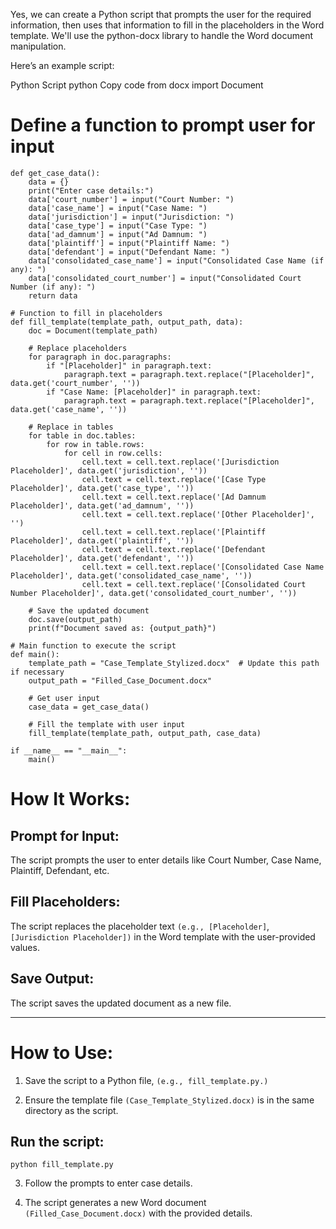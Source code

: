 Yes, we can create a Python script that prompts the user for the required information, then uses that information to fill in the placeholders in the Word template. We'll use the python-docx library to handle the Word document manipulation.

Here’s an example script:

Python Script
python
Copy code
from docx import Document

# Define a function to prompt user for input
```
def get_case_data():
    data = {}
    print("Enter case details:")
    data['court_number'] = input("Court Number: ")
    data['case_name'] = input("Case Name: ")
    data['jurisdiction'] = input("Jurisdiction: ")
    data['case_type'] = input("Case Type: ")
    data['ad_damnum'] = input("Ad Damnum: ")
    data['plaintiff'] = input("Plaintiff Name: ")
    data['defendant'] = input("Defendant Name: ")
    data['consolidated_case_name'] = input("Consolidated Case Name (if any): ")
    data['consolidated_court_number'] = input("Consolidated Court Number (if any): ")
    return data

# Function to fill in placeholders
def fill_template(template_path, output_path, data):
    doc = Document(template_path)
    
    # Replace placeholders
    for paragraph in doc.paragraphs:
        if "[Placeholder]" in paragraph.text:
            paragraph.text = paragraph.text.replace("[Placeholder]", data.get('court_number', ''))
        if "Case Name: [Placeholder]" in paragraph.text:
            paragraph.text = paragraph.text.replace("[Placeholder]", data.get('case_name', ''))
    
    # Replace in tables
    for table in doc.tables:
        for row in table.rows:
            for cell in row.cells:
                cell.text = cell.text.replace('[Jurisdiction Placeholder]', data.get('jurisdiction', ''))
                cell.text = cell.text.replace('[Case Type Placeholder]', data.get('case_type', ''))
                cell.text = cell.text.replace('[Ad Damnum Placeholder]', data.get('ad_damnum', ''))
                cell.text = cell.text.replace('[Other Placeholder]', '')
                cell.text = cell.text.replace('[Plaintiff Placeholder]', data.get('plaintiff', ''))
                cell.text = cell.text.replace('[Defendant Placeholder]', data.get('defendant', ''))
                cell.text = cell.text.replace('[Consolidated Case Name Placeholder]', data.get('consolidated_case_name', ''))
                cell.text = cell.text.replace('[Consolidated Court Number Placeholder]', data.get('consolidated_court_number', ''))
    
    # Save the updated document
    doc.save(output_path)
    print(f"Document saved as: {output_path}")

# Main function to execute the script
def main():
    template_path = "Case_Template_Stylized.docx"  # Update this path if necessary
    output_path = "Filled_Case_Document.docx"
    
    # Get user input
    case_data = get_case_data()
    
    # Fill the template with user input
    fill_template(template_path, output_path, case_data)

if __name__ == "__main__":
    main()

```
# How It Works:

## Prompt for Input:

The script prompts the user to enter details like Court Number, Case Name, Plaintiff, Defendant, etc.

## Fill Placeholders:

The script replaces the placeholder text ```(e.g., [Placeholder]```, ```[Jurisdiction Placeholder])``` in the Word template with the user-provided values.

## Save Output:

The script saves the updated document as a new file.

---

# How to Use:

1. Save the script to a Python file, ```(e.g., fill_template.py.)```

2. Ensure the template file ```(Case_Template_Stylized.docx)``` is in the same directory as the script.

## Run the script:

```python fill_template.py```

3. Follow the prompts to enter case details.

4. The script generates a new Word document ```(Filled_Case_Document.docx)``` with the provided details.
